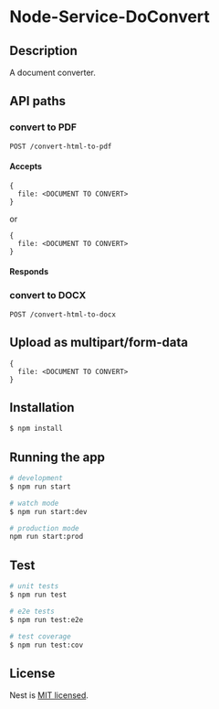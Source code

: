# Node-Service-DoConvert

## Description

A document converter.

## API paths
### convert to PDF
```
POST /convert-html-to-pdf
```
#### Accepts
```
{
  file: <DOCUMENT TO CONVERT>
}
```
or
```
{
  file: <DOCUMENT TO CONVERT>
}
```
#### Responds

### convert to DOCX
```
POST /convert-html-to-docx
```

## Upload as multipart/form-data
```
{
  file: <DOCUMENT TO CONVERT>
}
```

## Installation

```bash
$ npm install
```

## Running the app

```bash
# development
$ npm run start

# watch mode
$ npm run start:dev

# production mode
npm run start:prod
```

## Test

```bash
# unit tests
$ npm run test

# e2e tests
$ npm run test:e2e

# test coverage
$ npm run test:cov
```

## License

  Nest is [MIT licensed](LICENSE).
